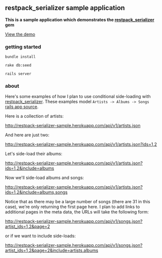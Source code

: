 ## restpack_serializer sample application

**This is a sample application which demonstrates the [restpack_serializer](https://github.com/RestPack/restpack_serializer) gem**

[View the demo](http://restpack-serializer-sample.herokuapp.com/)

### getting started

```bundle install```

```rake db:seed```

```rails server```

### about

Here's some examples of how I plan to use conditional side-loading with [restpack_serializer](https://github.com/RestPack/restpack_serializer). These examples model ```Artists -> Albums -> Songs``` [rails app source](https://github.com/GavinJoyce/restpack-serializer-sample).

Here is a collection of artists:

http://restpack-serializer-sample.herokuapp.com/api/v1/artists.json

And here are just two:

http://restpack-serializer-sample.herokuapp.com/api/v1/artists.json?ids=1,2

Let's side-load their albums:

http://restpack-serializer-sample.herokuapp.com/api/v1/artists.json?ids=1,2&include=albums

Now we'll side-load albums and songs:

http://restpack-serializer-sample.herokuapp.com/api/v1/artists.json?ids=1,2&include=albums,songs

Notice that as there may be a large number of songs (there are 31 in this case), we're only returning the first page here. I plan to add links to additional pages in the meta data, the URLs will take the following form:

http://restpack-serializer-sample.herokuapp.com/api/v1/songs.json?artist_ids=1,2&page=2

or if we want to include side-loads:

http://restpack-serializer-sample.herokuapp.com/api/v1/songs.json?artist_ids=1,2&page=2&include=artists,albums

